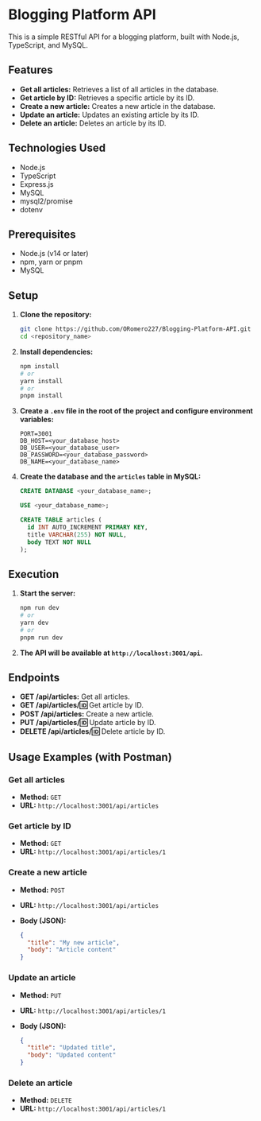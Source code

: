 # Blogging Platform API

This is a simple RESTful API for a blogging platform, built with Node.js, TypeScript, and MySQL.

## Features

* **Get all articles:** Retrieves a list of all articles in the database.
* **Get article by ID:** Retrieves a specific article by its ID.
* **Create a new article:** Creates a new article in the database.
* **Update an article:** Updates an existing article by its ID.
* **Delete an article:** Deletes an article by its ID.

## Technologies Used

* Node.js
* TypeScript
* Express.js
* MySQL
* mysql2/promise
* dotenv

## Prerequisites

* Node.js (v14 or later)
* npm, yarn or pnpm
* MySQL

## Setup

1.  **Clone the repository:**

    ```bash
    git clone https://github.com/ORomero227/Blogging-Platform-API.git
    cd <repository_name>
    ```

2.  **Install dependencies:**

    ```bash
    npm install
    # or
    yarn install
    # or
    pnpm install
    ```

3.  **Create a `.env` file in the root of the project and configure environment variables:**

    ```
    PORT=3001
    DB_HOST=<your_database_host>
    DB_USER=<your_database_user>
    DB_PASSWORD=<your_database_password>
    DB_NAME=<your_database_name>
    ```

4.  **Create the database and the `articles` table in MySQL:**

    ```sql
    CREATE DATABASE <your_database_name>;

    USE <your_database_name>;

    CREATE TABLE articles (
      id INT AUTO_INCREMENT PRIMARY KEY,
      title VARCHAR(255) NOT NULL,
      body TEXT NOT NULL
    );
    ```

## Execution

1.  **Start the server:**

    ```bash
    npm run dev
    # or
    yarn dev
    # or
    pnpm run dev
    ```

2.  **The API will be available at `http://localhost:3001/api`.**

## Endpoints

* **GET /api/articles:** Get all articles.
* **GET /api/articles/:id:** Get article by ID.
* **POST /api/articles:** Create a new article.
* **PUT /api/articles/:id:** Update article by ID.
* **DELETE /api/articles/:id:** Delete article by ID.

## Usage Examples (with Postman)

### Get all articles

* **Method:** `GET`
* **URL:** `http://localhost:3001/api/articles`

### Get article by ID

* **Method:** `GET`
* **URL:** `http://localhost:3001/api/articles/1`

### Create a new article

* **Method:** `POST`
* **URL:** `http://localhost:3001/api/articles`
* **Body (JSON):**

    ```json
    {
      "title": "My new article",
      "body": "Article content"
    }
    ```

### Update an article

* **Method:** `PUT`
* **URL:** `http://localhost:3001/api/articles/1`
* **Body (JSON):**

    ```json
    {
      "title": "Updated title",
      "body": "Updated content"
    }
    ```

### Delete an article

* **Method:** `DELETE`
* **URL:** `http://localhost:3001/api/articles/1`
